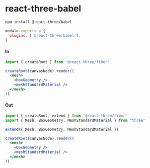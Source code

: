 # react-three-babel

```bash
npm install @react-three/babel
```

```javascript babel.config.js
module.exports = {
  plugins: ['@react-three/babel'],
}
```

#### In

```jsx
import { createRoot } from '@react-three/fiber'

createRoot(canvasNode).render((
  <mesh>
    <boxGeometry />
    <meshStandardMaterial />
  </mesh>
))
```

#### Out

```jsx
import { createRoot, extend } from '@react-three/fiber'
import { Mesh, BoxGeometry, MeshStandardMaterial } from "three"

extend({ Mesh, BoxGeometry, MeshStandardMaterial })

createRoot(canvasNode).render((
  <mesh>
    <boxGeometry />
    <meshStandardMaterial />
  </mesh>
))
```
